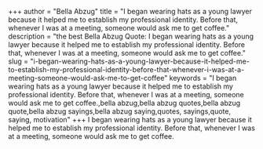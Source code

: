 +++
author = "Bella Abzug"
title = "I began wearing hats as a young lawyer because it helped me to establish my professional identity. Before that, whenever I was at a meeting, someone would ask me to get coffee."
description = "the best Bella Abzug Quote: I began wearing hats as a young lawyer because it helped me to establish my professional identity. Before that, whenever I was at a meeting, someone would ask me to get coffee."
slug = "i-began-wearing-hats-as-a-young-lawyer-because-it-helped-me-to-establish-my-professional-identity-before-that-whenever-i-was-at-a-meeting-someone-would-ask-me-to-get-coffee"
keywords = "I began wearing hats as a young lawyer because it helped me to establish my professional identity. Before that, whenever I was at a meeting, someone would ask me to get coffee.,bella abzug,bella abzug quotes,bella abzug quote,bella abzug sayings,bella abzug saying,quotes, sayings,quote, saying, motivation"
+++
I began wearing hats as a young lawyer because it helped me to establish my professional identity. Before that, whenever I was at a meeting, someone would ask me to get coffee.
